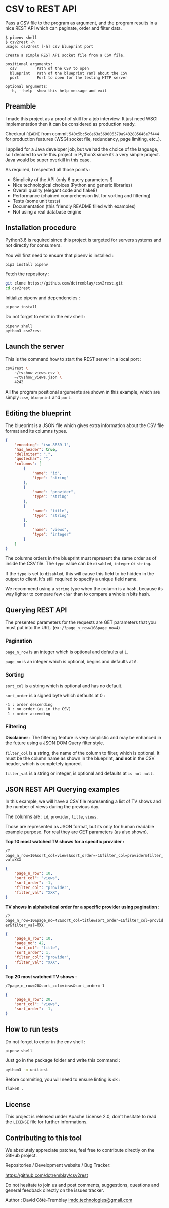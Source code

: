CSV to REST API
===============

Pass a CSV file to the program as argument, and the program results in a nice
REST API which can paginate, order and filter data.

```
$ pipenv shell
$ csv2rest -h
usage: csv2rest [-h] csv blueprint port

Create a simple REST API socket file from a CSV file.

positional arguments:
  csv         Path of the CSV to open
  blueprint   Path of the blueprint Yaml about the CSV
  port        Port to open for the testing HTTP server

optional arguments:
  -h, --help  show this help message and exit
```


Preamble
--------

I made this project as a proof of skill for a job interview.
It just need WSGI implementation then it can be considered as production ready.

Checkout `README` from commit `540c5bc5c8e63a569006379a9432885646e7f444` for
production features (WSGI socket file, redundancy, page limiting, etc..).

I applied for a Java developer job, but we had the choice of the language,
so I decided to write this project in Python3 since its a very simple project.
Java would be super overkill in this case.

As required, I respected all those points :

- Simplicity of the API (only 6 query parameters !)
- Nice technological choices (Python and generic libraries)
- Overall quality (elegant code and flake8)
- Performance (chained comprehension list for sorting and filtering)
- Tests (some unit tests)
- Documentation (this friendly README filled with examples)
- Not using a real database engine


Installation procedure
----------------------

Python3.6 is required since this project is targeted for servers systems
and not directly for consumers.

You will first need to ensure that pipenv is installed :

```bash
pip3 install pipenv
```

Fetch the repository :

```bash
git clone https://github.com/dctremblay/csv2rest.git
cd csv2rest
```

Initialize pipenv and dependencies :

```bash
pipenv install
```

Do not forget to enter in the env shell :

```bash
pipenv shell
python3 csv2rest
```


Launch the server
-----------------

This is the command how to start the REST server in a local port :

```bash
csv2rest \
    ~/tvshow_views.csv \
    ~/tvshow_views.json \
    4242
```

All the program positional arguments are shown in this example,
which are simply :`csv`, `blueprint` and `port`.


Editing the blueprint
---------------------

The blueprint is a JSON file which gives extra information about
the CSV file format and its columns types.

```json
{
    "encoding": "iso-8859-1",
    "has_header": true,
    "delimiter": ",",
    "quotechar": "",
    "columns": [
        {
            "name": "id",
            "type": "string"
        },
        {
            "name": "provider",
            "type": "string"
        },
        {
            "name": "title",
            "type": "string"
        },
        {
            "name": "views",
            "type": "integer"
        }
    ]
}
```

The columns orders in the blueprint must represent the same order as of inside
the CSV file. The `type` value can be `disabled`, `integer` or `string`.

If the `type` is set to `disabled`, this will cause this field to be hidden
in the output to client. It's still required to specify a unique field name.

We recommend using a `string` type when the column is a hash, because its
way lighter to compare few `char` than to compare a whole n bits hash.


Querying REST API
-----------------

The presented parameters for the requests are GET parameters that you must
put into the URL. (ex: `/?page_n_row=10&page_no=4`)

### Pagination

`page_n_row` is an integer which is optional and defaults at `1`.

`page_no` is an integer which is optional, begins and defaults at `0`.


### Sorting

`sort_col` is a string which is optional and has no default.

`sort_order` is a signed byte which defaults at 0 :
```
-1 : order descending
 0 : no order (as in the CSV)
 1 : order ascending
```

### Filtering

**Disclaimer :** The filtering feature is very simplistic and may be enhanced
in the future using a JSON DOM Query filter style.

`filter_col` is a string, the name of the column to filter, which is optional.
It must be the column name as shown in the blueprint, **and not** in the
CSV header, which is completely ignored.

`filter_val` is a string or integer, is optional and defaults at `is not null`.


JSON REST API Querying examples
-------------------------------

In this example, we will have a CSV file representing a list of TV shows
and the number of views during the previous day.

The columns are : `id`, `provider`, `title`, `views`.

Those are represented as JSON format, but its only for human readable
example purpose. For real they are GET parameters (as also shown).

**Top 10 most watched TV shows for a specific provider :**

`/?page_n_row=10&sort_col=views&sort_order=-1&filter_col=provider&filter_val=XXX`

```json
{
    "page_n_row": 10,
    "sort_col": "views",
    "sort_order": -1,
    "filter_col": "provider",
    "filter_val": "XXX",
}
```

**TV shows in alphabetical order for a specific provider using pagination :**

`/?page_n_row=10&page_no=42&sort_col=title&sort_order=1&filter_col=provider&filter_val=XXX`

```json
{
    "page_n_row": 10,
    "page_no": 42,
    "sort_col": "title",
    "sort_order": 1,
    "filter_col": "provider",
    "filter_val": "XXX",
}
```

**Top 20 most watched TV shows :**

`/?page_n_row=20&sort_col=views&sort_order=-1`

```json
{
    "page_n_row": 20,
    "sort_col": "views",
    "sort_order": -1,
}
```


How to run tests
----------------


Do not forget to enter in the env shell :

```
pipenv shell
```

Just go in the package folder and write this command :

```bash
python3 -m unittest
```

Before commiting, you will need to ensure linting is ok :

```bash
flake8 .
```


License
-------

This project is released under Apache License 2.0, don't hesitate to read
the `LICENSE` file for further informations.


Contributing to this tool
-------------------------

We absolutely appreciate patches, feel free to contribute
directly on the GitHub project.

Repositories / Development website / Bug Tracker:

https://github.com/dctremblay/csv2rest

Do not hesitate to join us and post comments, suggestions,
questions and general feedback directly on the issues tracker.

Author : David Côté-Tremblay <imdc.technologies@gmail.com>

